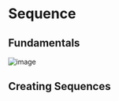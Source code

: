 # Sequence

## Fundamentals
![image](https://github.com/coolnikitav/coding-lessons/assets/30304422/fb36105c-df21-4fc2-b464-e5b3f544bbbe)

## Creating Sequences
